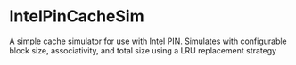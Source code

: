 # IntelPinCacheSim
A simple cache simulator for use with Intel PIN. Simulates with configurable block size, associativity, and total size using a LRU replacement strategy
